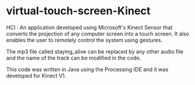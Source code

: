 # virtual-touch-screen-Kinect
HCI : An application developed using Microsoft's Kinect Sensor that converts the projection of any computer screen into a touch screen. It also enables the user to remotely control the system using gestures.

The mp3 file called staying_alive can be replaced by any other audio file and the name of the track can be modified in the code.

This code was written in Java using the Processing IDE and it was developed for Kinect V1.

